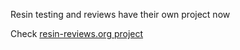 Resin testing and reviews have their own project now

Check [resin-reviews.org project](www.resin-reviews.org)
